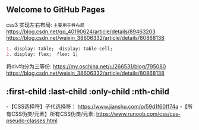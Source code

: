 ## Welcome to GitHub Pages

css3 实现左右布局: `主要用于券布局`
https://blog.csdn.net/qq_40190624/article/details/89463203
https://blog.csdn.net/weixin_38606332/article/details/80868138
```markdown
1. display: table;  display: table-cell;
2. display: flex;  flex: 1;
```

将div均分为三等份:
https://my.oschina.net/u/266531/blog/795080
https://blog.csdn.net/weixin_38606332/article/details/80868138

## :first-child  :last-child  :only-child  :nth-child  
-【CSS选择符】子代选择符：
https://www.jianshu.com/p/59d1f60ff74a
-【所有CSS伪类/元素】所有CSS伪类/元素: 
https://www.runoob.com/css/css-pseudo-classes.html
